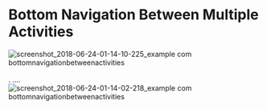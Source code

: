 # Bottom Navigation Between Multiple Activities

![screenshot_2018-06-24-01-14-10-225_example com bottomnavigationbetweenactivities](https://user-images.githubusercontent.com/26745548/41812908-aea81b2a-774d-11e8-81f0-927efb7a7fe9.png)
<br/> <br/>. ....
![screenshot_2018-06-24-01-14-02-218_example com bottomnavigationbetweenactivities](https://user-images.githubusercontent.com/26745548/41812915-bd712c78-774d-11e8-8530-a13be86ca37f.png)
